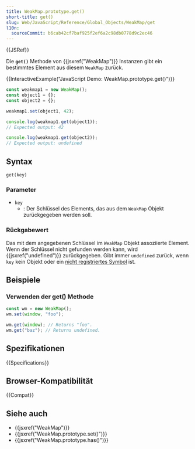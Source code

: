 ```yaml
---
title: WeakMap.prototype.get()
short-title: get()
slug: Web/JavaScript/Reference/Global_Objects/WeakMap/get
l10n:
  sourceCommit: b6cab42cf7baf925f2ef6a2c98db0778d9c2ec46
---
```


{{JSRef}}

Die **`get()`** Methode von {{jsxref("WeakMap")}} Instanzen gibt ein bestimmtes Element aus diesem `WeakMap` zurück.

{{InteractiveExample("JavaScript Demo: WeakMap.prototype.get()")}}

```js interactive-example
const weakmap1 = new WeakMap();
const object1 = {};
const object2 = {};

weakmap1.set(object1, 42);

console.log(weakmap1.get(object1));
// Expected output: 42

console.log(weakmap1.get(object2));
// Expected output: undefined
```

## Syntax

```js-nolint
get(key)
```

### Parameter

- `key`
  - : Der Schlüssel des Elements, das aus dem `WeakMap` Objekt zurückgegeben werden soll.

### Rückgabewert

Das mit dem angegebenen Schlüssel im `WeakMap` Objekt assoziierte Element. Wenn der Schlüssel nicht gefunden werden kann, wird {{jsxref("undefined")}} zurückgegeben. Gibt immer `undefined` zurück, wenn `key` kein Objekt oder ein [nicht registriertes Symbol](/de/docs/Web/JavaScript/Reference/Global_Objects/Symbol#shared_symbols_in_the_global_symbol_registry) ist.

## Beispiele

### Verwenden der get() Methode

```js
const wm = new WeakMap();
wm.set(window, "foo");

wm.get(window); // Returns "foo".
wm.get("baz"); // Returns undefined.
```

## Spezifikationen

{{Specifications}}

## Browser-Kompatibilität

{{Compat}}

## Siehe auch

- {{jsxref("WeakMap")}}
- {{jsxref("WeakMap.prototype.set()")}}
- {{jsxref("WeakMap.prototype.has()")}}
